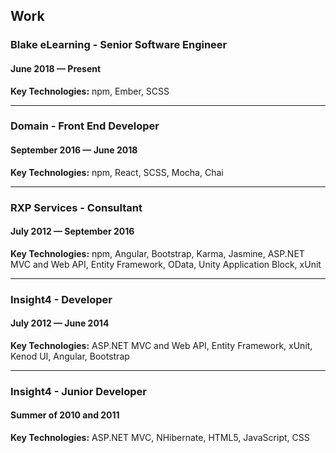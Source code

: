 ## Work

### Blake eLearning - Senior Software Engineer
#### June 2018 — Present

**Key Technologies:** npm, Ember, SCSS

---

### Domain - Front End Developer
#### September 2016 — June 2018

**Key Technologies:** npm, React, SCSS, Mocha, Chai

---

### RXP Services - Consultant
#### July 2012 — September 2016

**Key Technologies:** npm, Angular, Bootstrap, Karma, Jasmine, ASP.NET MVC and Web API, Entity Framework, OData, Unity Application Block, xUnit

---

### Insight4 - Developer
#### July 2012 — June 2014

**Key Technologies:** ASP.NET MVC and Web API, Entity Framework, xUnit, Kenod UI, Angular, Bootstrap

---

### Insight4 - Junior Developer
#### Summer of 2010 and 2011

**Key Technologies:** ASP.NET MVC, NHibernate, HTML5, JavaScript, CSS
